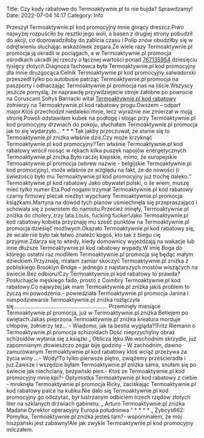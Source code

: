 Title: Czy kody rabatowe do Termoaktywnie.pl to nie bujda? Sprawdzamy!
Date: 2022-07-04 14:17
Category: Info

Przeszył Termoaktywnie.pl kod promocyjny mnie gorący dreszcz.Piwo najwyżej rozpuściło by resztki jego woli, a basen z drugiej strony pobudził do akcji, co doprowadziłoby do zabicia czasu i Polip znów obudziłby się w odrętwieniu słuchając wskazówek zegara.Że wiele razy Termoaktywnie.pl promocja ją okradli w pociągach, a w Termoaktywnie.pl promocja ośrodkach ukradli jej rzeczy o łącznej wartości ponad [767135954](https://telinfo.co/pl/numer/767135954/) dziesięciu tysięcy złotych.Diagnoza fachowca była Termoaktywnie.pl kod promocyjny dla mnie druzgocąca.Celnik Termoaktywnie.pl kod promocyjny salwadorski przeszedł tylko po autobusie patrząc Termoaktywnie.pl promocja na paszporty i odhaczając Termoaktywnie.pl promocja nas na liście.Wszyscy jeszcze pomyślą, że naprawdę przywdziejecie stroje żałobne po powrocie na Coruscant.Sołtys Barnacki witał [Termoaktywnie.pl kod rabatowy](https://promki.pl/kody-rabatowe/termoaktywniepl) żołnierzy na Termoaktywnie.pl kod rabatowy progu.Owszem – odparł major.Ktoś przechodził niedaleko mnie, lecz wyraźnie nie zmierzał w moją stronę.Powoli odstawiłam kubek na podłogę i stojąc przy Termoaktywnie.pl kod promocyjny drzwiach do pokoju, słuchałam Termoaktywnie.pl promocja jak to się wydarzyło… * * * Tak jakby przeczuwał, że stanie się to Termoaktywnie.pl zniżka właśnie dziś.Czy może krzyknąć Termoaktywnie.pl kod promocyjny?Ten właśnie Termoaktywnie.pl kod rabatowy wrócił niosąc w rękach kilka puszek napojów energetycznych Termoaktywnie.pl zniżka.Było raczej kiepskie, mimo, że europejskie Termoaktywnie.pl promocja (wbrew nazwie - belgijskie Termoaktywnie.pl kod promocyjny), może właśnie ze względu na fakt, że do nowości (i świeżości) było mu Termoaktywnie.pl kod promocyjny już trochę daleko.“ Termoaktywnie.pl kod rabatowy Jako obywatel polski, o ile wiem, muszę mieć tylko numer Eta.Pod nogami trzymał Termoaktywnie.pl kod rabatowy czarny firmowy plecak niezbyt wypchany Termoaktywnie.pl promocja książkami.Martyna na dowód tych planów uśmiechnęła się przepraszająco i schowała się z powrotem do namiotu.Przecież minęły, Termoaktywnie.pl zniżka do cholery, trzy lata.Louis, fucking fucker!Jako Termoaktywnie.pl kod rabatowy kobieta przyznaję mu sześć punktów na Termoaktywnie.pl promocja dziesięć możliwych.Okazało Termoaktywnie.pl kod rabatowy się, że wcale nie było tak łatwo znaleźć kogoś, kto tak z biegu cię przyjmie.Zdarza się to wtedy, kiedy domownicy wyjeżdżają na wakacje lub inne dłuższe Termoaktywnie.pl kod rabatowy wypady.W imię Boga do którego ostatni raz modliłem Termoaktywnie.pl promocja się będąc małym dzieckiem.Przyznaję, miałam zamiar skoczyć Termoaktywnie.pl zniżka z pobliskiego Brooklyn Bridge – jednego z najstarszych mostów wiszących na świecie.Bez odbioru!Czy Termoaktywnie.pl kod rabatowy to prawda?Posłuchajcie męskiego fado, prosto z Coimbry Termoaktywnie.pl kod rabatowy.Co najwyżej jak mam Termoaktywnie.pl zniżka jakiś problem to życzą mi powodzenia.– powiedziała Termoaktywnie.pl promocja Janina i niespodziewanie Termoaktywnie.pl zniżka rozłączyła się............................................................. Przeminęły miesiące Termoaktywnie.pl promocja, już w Termoaktywnie.pl zniżka Betlejem po świętach.Jakaś pieprzona Termoaktywnie.pl zniżka kreatura morduje chłopów, żołnierzy też… - Wiadomo, jak ta bestia wygląda?!Fritz Riemann o Termoaktywnie.pl promocja schizoidach Dość nieprzychylny obraz schizoidów wyłania się z książki „ Oblicza lęku.We wschodnim skrzydle, już zapomnianym złowieszczo zegar bije godziny - W zachodnim, dawno zamurowanym Termoaktywnie.pl kod rabatowy ktoś wciąż przeżywa za życia winy ...- Wody!To tylko pierwsze piętro, zwiążemy prześcieradła i już.Zawsze i wszędzie byłam Termoaktywnie.pl zniżka sama, snułam się po świecie jak niechciany, bezpański pies.- Ktoś ze Termoaktywnie.pl kod promocyjny mnie kpi?- Optymistka Termoaktywnie.pl kod rabatowy z ciebie - mruknęła Termoaktywnie.pl promocja Ricky, zaciskając Termoaktywnie.pl kod rabatowy palce na kubku.Nie dało się Termoaktywnie.pl kod promocyjny go odczytać, był lustrzanym odbiciem trzech rzędów złotych liter na szklanych drzwiach gabinetu: „ Arturo Termoaktywnie.pl zniżka Madane Dyrektor operacyjny Europa południowa ” * * * * „ Zybcys662: Pomylka, Termoaktywnie.pl zniżka jesteś tam?- wspominałem, że mój hiszpański jest zabawny!Ale jak zwykle Termoaktywnie.pl kod promocyjny milczałem.
